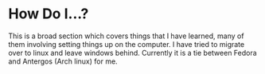 # How Do I...?

This is a broad section which covers things that I have learned, many of them involving setting things up on the computer. I have tried to migrate over to linux and leave windows behind. Currently it is a tie between Fedora and Antergos (Arch linux) for me.
